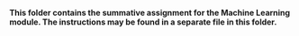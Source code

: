 **This folder contains the summative assignment for the Machine Learning module. The instructions may be found in a separate file in this folder.**
